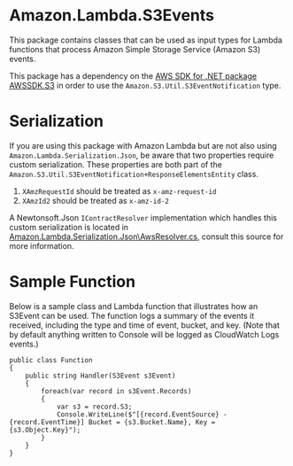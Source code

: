 # Amazon.Lambda.S3Events

This package contains classes that can be used as input types for Lambda functions that process Amazon Simple Storage Service (Amazon S3) events. 

This package has a dependency on the [AWS SDK for .NET package AWSSDK.S3](https://www.nuget.org/packages/AWSSDK.S3/) in order to use the `Amazon.S3.Util.S3EventNotification` type. 

# Serialization

If you are using this package with Amazon Lambda but are not also using `Amazon.Lambda.Serialization.Json`, be aware that two properties require custom serialization. These properties are both part of the `Amazon.S3.Util.S3EventNotification+ResponseElementsEntity` class.
1. `XAmzRequestId` should be treated as `x-amz-request-id`
2. `XAmzId2` should be treated as `x-amz-id-2`

A Newtonsoft.Json `IContractResolver` implementation which handles this custom serialization is located in [Amazon.Lambda.Serialization.Json\AwsResolver.cs](Libraries/Amazon.Lambda.Serialization.Json/AwsResolver.cs), consult this source for more information. 

# Sample Function

Below is a sample class and Lambda function that illustrates how an S3Event can be used. The function logs a summary of the events it received, including the type and time of event, bucket, and key. (Note that by default anything written to Console will be logged as CloudWatch Logs events.)

```
public class Function
{
    public string Handler(S3Event s3Event)
    {
        foreach(var record in s3Event.Records)
        {
            var s3 = record.S3;
            Console.WriteLine($"[{record.EventSource} - {record.EventTime}] Bucket = {s3.Bucket.Name}, Key = {s3.Object.Key}");
        }
    }
}
```